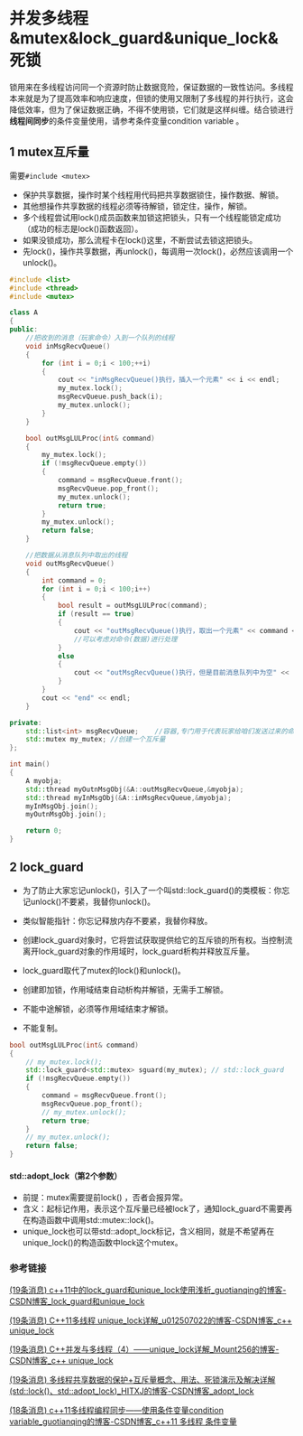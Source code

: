 # 并发多线程&mutex&lock_guard&unique_lock&死锁

锁用来在多线程访问同一个资源时防止数据竞险，保证数据的一致性访问。多线程本来就是为了提高效率和响应速度，但锁的使用又限制了多线程的并行执行，这会降低效率，但为了保证数据正确，不得不使用锁，它们就是这样纠缠。结合锁进行**线程间同步**的条件变量使用，请参考条件变量condition variable 。

## 1 mutex互斥量

需要`#include <mutex>`

- 保护共享数据，操作时某个线程用代码把共享数据锁住，操作数据、解锁。
- 其他想操作共享数据的线程必须等待解锁，锁定住，操作，解锁。
- 多个线程尝试用lock()成员函数来加锁这把锁头，只有一个线程能锁定成功（成功的标志是lock()函数返回）。
- 如果没锁成功，那么流程卡在lock()这里，不断尝试去锁这把锁头。
- 先lock()，操作共享数据，再unlock()，每调用一次lock()，必然应该调用一个unlock()。

```cpp
#include <list>
#include <thread>
#include <mutex>

class A
{
public:
    //把收到的消息（玩家命令）入到一个队列的线程
    void inMsgRecvQueue()
    {
        for (int i = 0;i < 100;++i)
        {
            cout << "inMsgRecvQueue()执行，插入一个元素" << i << endl;
            my_mutex.lock();
            msgRecvQueue.push_back(i);
            my_mutex.unlock();
        }
    }

    bool outMsgLULProc(int& command)
    {
        my_mutex.lock();
        if (!msgRecvQueue.empty())
        {
            command = msgRecvQueue.front();
            msgRecvQueue.pop_front();
            my_mutex.unlock();
            return true;
        }
        my_mutex.unlock();
        return false; 
    }

    //把数据从消息队列中取出的线程
    void outMsgRecvQueue()
    {
        int command = 0;
        for (int i = 0;i < 100;i++)
        {
            bool result = outMsgLULProc(command);
            if (result == true)
            {
                cout << "outMsgRecvQueue()执行，取出一个元素" << command << endl;
                //可以考虑对命令(数据)进行处理
            }
            else
            {
                cout << "outMsgRecvQueue()执行，但是目前消息队列中为空" << i << endl;
            }
        }
        cout << "end" << endl;
    }

private:
    std::list<int> msgRecvQueue;    //容器,专门用于代表玩家给咱们发送过来的命令
    std::mutex my_mutex; //创建一个互斥量 
};

int main()
{
    A myobja;
    std::thread myOutnMsgObj(&A::outMsgRecvQueue,&myobja);
    std::thread myInMsgObj(&A::inMsgRecvQueue,&myobja);
    myInMsgObj.join();
    myOutnMsgObj.join();

    return 0;
}
```

## 2 lock_guard

- 为了防止大家忘记unlock()，引入了一个叫std::lock_guard()的类模板：你忘记unlock()不要紧，我替你unlock()。
- 类似智能指针：你忘记释放内存不要紧，我替你释放。
- 创建lock_guard对象时，它将尝试获取提供给它的互斥锁的所有权。当控制流离开lock_guard对象的作用域时，lock_guard析构并释放互斥量。

- lock_guard取代了mutex的lock()和unlock()。
- 创建即加锁，作用域结束自动析构并解锁，无需手工解锁。
- 不能中途解锁，必须等作用域结束才解锁。
- 不能复制。

```cpp
bool outMsgLULProc(int& command)
{
    // my_mutex.lock();
    std::lock_guard<std::mutex> sguard(my_mutex); // std::lock_guard
    if (!msgRecvQueue.empty())
    {
        command = msgRecvQueue.front();
        msgRecvQueue.pop_front();
        // my_mutex.unlock();
        return true;
    }
    // my_mutex.unlock();
    return false; 
}
```

#### **std::adopt_lock**（第2个参数）

- 前提：mutex需要提前lock() ，否者会报异常。
- 含义：起标记作用，表示这个互斥量已经被lock了，通知lock_guard不需要再在构造函数中调用std::mutex::lock()。
- unique_lock也可以带std::adopt_lock标记，含义相同，就是不希望再在unique_lock()的构造函数中lock这个mutex。

### 参考链接

[(19条消息) c++11中的lock_guard和unique_lock使用浅析_guotianqing的博客-CSDN博客_lock_guard和unique_lock](https://blog.csdn.net/guotianqing/article/details/104002449)

[(19条消息) C++11多线程 unique_lock详解_u012507022的博客-CSDN博客_c++ unique_lock](https://blog.csdn.net/u012507022/article/details/85909567?spm=1001.2101.3001.6661.1&depth_1-utm_relevant_index=1)

[(19条消息) C++并发与多线程（4）——unique_lock详解_Mount256的博客-CSDN博客_c++ unique_lock](https://blog.csdn.net/baidu_39514357/article/details/113903152)

[(19条消息) 多线程共享数据的保护+互斥量概念、用法、死锁演示及解决详解(std::lock()、std::adopt_lock)_HITXJ的博客-CSDN博客_adopt_lock](https://blog.csdn.net/HITXJ/article/details/108439190?spm=1001.2101.3001.6650.1&depth_1-utm_relevant_index=2)

[(18条消息) c++11多线程编程同步——使用条件变量condition variable_guotianqing的博客-CSDN博客_c++11 多线程 条件变量](https://blog.csdn.net/guotianqing/article/details/104017649)